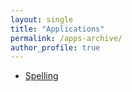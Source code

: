 ```yaml
---
layout: single
title: "Applications"
permalink: /apps-archive/
author_profile: true
---
```


-  [Spelling](/apps/spelling)

